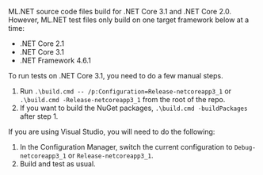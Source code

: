 ML.NET source code files build for .NET Core 3.1 and .NET Core 2.0. However, ML.NET test files only build on one target framework below at a time:
- .NET Core 2.1
- .NET Core 3.1
- .NET Framework 4.6.1

To run tests on .NET Core 3.1, you need to do a few manual steps.

1. Run `.\build.cmd -- /p:Configuration=Release-netcoreapp3_1` or `.\build.cmd -Release-netcoreapp3_1` from the root of the repo.
2. If you want to build the NuGet packages, `.\build.cmd -buildPackages` after step 1.

If you are using Visual Studio, you will need to do the following:

1. In the Configuration Manager, switch the current configuration to `Debug-netcoreapp3_1` or `Release-netcoreapp3_1`.
2. Build and test as usual.